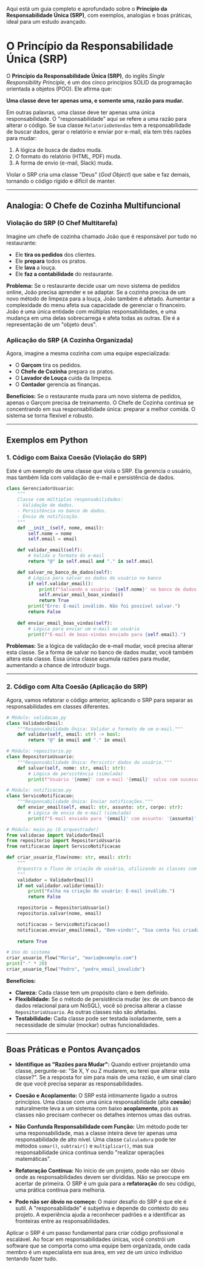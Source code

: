 Aqui está um guia completo e aprofundado sobre o **Princípio da Responsabilidade Única (SRP)**, com exemplos, analogias e boas práticas, ideal para um estudo avançado.

# O Princípio da Responsabilidade Única (SRP)

O **Princípio da Responsabilidade Única (SRP)**, do inglês *Single Responsibility Principle*, é um dos cinco princípios SOLID da programação orientada a objetos (POO). Ele afirma que:

**Uma classe deve ter apenas uma, e somente uma, razão para mudar.**

Em outras palavras, uma classe deve ter apenas uma única responsabilidade. O "responsabilidade" aqui se refere a uma razão para alterar o código. Se sua classe `RelatorioDeVendas` tem a responsabilidade de buscar dados, gerar o relatório e enviar por e-mail, ela tem três razões para mudar:

1.  A lógica de busca de dados muda.
2.  O formato do relatório (HTML, PDF) muda.
3.  A forma de envio (e-mail, Slack) muda.

Violar o SRP cria uma classe "Deus" (*God Object*) que sabe e faz demais, tornando o código rígido e difícil de manter.

-----

## Analogia: O Chefe de Cozinha Multifuncional

### Violação do SRP (O Chef Multitarefa)

Imagine um chefe de cozinha chamado João que é responsável por tudo no restaurante:

  * Ele **tira os pedidos** dos clientes.
  * Ele **prepara** todos os pratos.
  * Ele **lava** a louça.
  * Ele **faz a contabilidade** do restaurante.

**Problema:** Se o restaurante decide usar um novo sistema de pedidos online, João precisa aprender e se adaptar. Se a cozinha precisa de um novo método de limpeza para a louça, João também é afetado. Aumentar a complexidade do menu afeta sua capacidade de gerenciar o financeiro. João é uma única entidade com múltiplas responsabilidades, e uma mudança em uma delas sobrecarrega e afeta todas as outras. Ele é a representação de um "objeto deus".

### Aplicação do SRP (A Cozinha Organizada)

Agora, imagine a mesma cozinha com uma equipe especializada:

  * O **Garçom** tira os pedidos.
  * O **Chefe de Cozinha** prepara os pratos.
  * O **Lavador de Louça** cuida da limpeza.
  * O **Contador** gerencia as finanças.

**Benefícios:** Se o restaurante muda para um novo sistema de pedidos, apenas o Garçom precisa de treinamento. O Chefe de Cozinha continua se concentrando em sua responsabilidade única: preparar a melhor comida. O sistema se torna flexível e robusto.

-----

## Exemplos em Python

### 1\. Código com Baixa Coesão (Violação do SRP)

Este é um exemplo de uma classe que viola o SRP. Ela gerencia o usuário, mas também lida com validação de e-mail e persistência de dados.

```python
class GerenciadorUsuario:
    """
    Classe com múltiplas responsabilidades:
    - Validação de dados.
    - Persistência no banco de dados.
    - Envio de notificação.
    """
    def __init__(self, nome, email):
        self.nome = nome
        self.email = email

    def validar_email(self):
        # Valida o formato do e-mail
        return "@" in self.email and "." in self.email

    def salvar_no_banco_de_dados(self):
        # Lógica para salvar os dados do usuário no banco
        if self.validar_email():
            print(f"Salvando o usuário '{self.nome}' no banco de dados...")
            self.enviar_email_boas_vindas()
            return True
        print("Erro: E-mail inválido. Não foi possível salvar.")
        return False
        
    def enviar_email_boas_vindas(self):
        # Lógica para enviar um e-mail ao usuário
        print(f"E-mail de boas-vindas enviado para {self.email}.")
```

**Problemas:** Se a lógica de validação de e-mail mudar, você precisa alterar esta classe. Se a forma de salvar no banco de dados mudar, você também altera esta classe. Essa única classe acumula razões para mudar, aumentando a chance de introduzir bugs.

-----

### 2\. Código com Alta Coesão (Aplicação do SRP)

Agora, vamos refatorar o código anterior, aplicando o SRP para separar as responsabilidades em classes diferentes.

```python
# Módulo: validacao.py
class ValidadorEmail:
    """Responsabilidade Única: Validar o formato de um e-mail."""
    def validar(self, email: str) -> bool:
        return "@" in email and "." in email

# Módulo: repositorio.py
class RepositorioUsuario:
    """Responsabilidade Única: Persistir dados do usuário."""
    def salvar(self, nome: str, email: str):
        # Lógica de persistência (simulada)
        print(f"Usuário '{nome}' com e-mail '{email}' salvo com sucesso.")

# Módulo: notificacao.py
class ServicoNotificacao:
    """Responsabilidade Única: Enviar notificações."""
    def enviar_email(self, email: str, assunto: str, corpo: str):
        # Lógica de envio de e-mail (simulada)
        print(f"E-mail enviado para '{email}' com assunto: '{assunto}'.")

# Módulo: main.py (O orquestrador)
from validacao import ValidadorEmail
from repositorio import RepositorioUsuario
from notificacao import ServicoNotificacao

def criar_usuario_flow(nome: str, email: str):
    """
    Orquestra o fluxo de criação de usuário, utilizando as classes com SRP.
    """
    validador = ValidadorEmail()
    if not validador.validar(email):
        print("Falha na criação do usuário: E-mail inválido.")
        return False

    repositorio = RepositorioUsuario()
    repositorio.salvar(nome, email)

    notificacao = ServicoNotificacao()
    notificacao.enviar_email(email, "Bem-vindo!", "Sua conta foi criada.")
    
    return True

# Uso do sistema
criar_usuario_flow("Maria", "maria@exemplo.com")
print("-" * 20)
criar_usuario_flow("Pedro", "pedro_email_invalido")
```

**Benefícios:**

  * **Clareza:** Cada classe tem um propósito claro e bem definido.
  * **Flexibilidade:** Se o método de persistência mudar (ex: de um banco de dados relacional para um NoSQL), você só precisa alterar a classe `RepositorioUsuario`. As outras classes não são afetadas.
  * **Testabilidade:** Cada classe pode ser testada isoladamente, sem a necessidade de simular (mockar) outras funcionalidades.

-----

## Boas Práticas e Pontos Avançados

  * **Identifique as "Razões para Mudar":** Quando estiver projetando uma classe, pergunte-se: "Se X, Y ou Z mudarem, eu terei que alterar esta classe?". Se a resposta for sim para mais de uma razão, é um sinal claro de que você precisa separar as responsabilidades.

  * **Coesão e Acoplamento:** O SRP está intimamente ligado a outros princípios. Uma classe com uma única responsabilidade (alta **coesão**) naturalmente leva a um sistema com baixo **acoplamento**, pois as classes não precisam conhecer os detalhes internos umas das outras.

  * **Não Confunda Responsabilidade com Função:** Um método pode ter uma responsabilidade, mas a classe inteira deve ter apenas uma responsabilidade de alto nível. Uma classe `Calculadora` pode ter métodos `somar()`, `subtrair()` e `multiplicar()`, mas sua responsabilidade única continua sendo "realizar operações matemáticas".

  * **Refatoração Contínua:** No início de um projeto, pode não ser óbvio onde as responsabilidades devem ser divididas. Não se preocupe em acertar de primeira. O SRP é um guia para a **refatoração** do seu código, uma prática contínua para melhoria.

  * **Pode não ser óbvio no começo:** O maior desafio do SRP é que ele é sutil. A "responsabilidade" é subjetiva e depende do contexto do seu projeto. A experiência ajuda a reconhecer padrões e a identificar as fronteiras entre as responsabilidades.

Aplicar o SRP é um passo fundamental para criar código profissional e escalável. Ao focar em responsabilidades únicas, você constrói um software que se comporta como uma equipe bem organizada, onde cada membro é um especialista em sua área, em vez de um único indivíduo tentando fazer tudo.